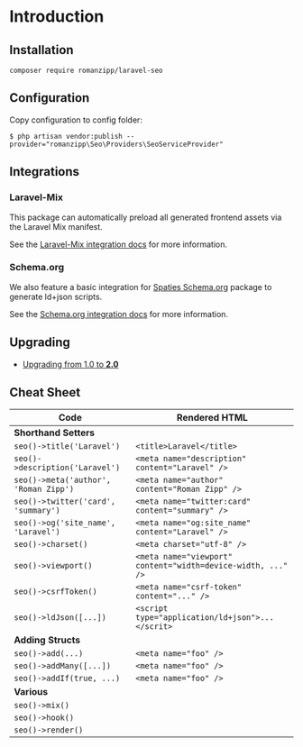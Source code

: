 # Introduction

## Installation

```
composer require romanzipp/laravel-seo
```

## Configuration

Copy configuration to config folder:

```
$ php artisan vendor:publish --provider="romanzipp\Seo\Providers\SeoServiceProvider"
```

## Integrations

### Laravel-Mix

This package can automatically preload all generated frontend assets via the Laravel Mix manifest.

See the [Laravel-Mix integration docs](/laravel-mix.html) for more information.

### Schema.org

We also feature a basic integration for [Spaties Schema.org](https://github.com/spatie/schema-org) package to generate ld+json scripts.

See the [Schema.org integration docs](/schema-org.html) for more information.

## Upgrading

- [Upgrading from 1.0 to **2.0**](https://github.com/romanzipp/Laravel-SEO/releases/tag/2.0.0)

## Cheat Sheet

| Code                                  | Rendered HTML                                                |
|---------------------------------------|--------------------------------------------------------------|
| **Shorthand Setters**                 |                                                              |
| `seo()->title('Laravel')`             | `<title>Laravel</title>`                                     |
| `seo()->description('Laravel')`       | `<meta name="description" content="Laravel" />`              |
| `seo()->meta('author', 'Roman Zipp')` | `<meta name="author" content="Roman Zipp" />`                |
| `seo()->twitter('card', 'summary')`   | `<meta name="twitter:card" content="summary" />`             |
| `seo()->og('site_name', 'Laravel')`   | `<meta name="og:site_name" content="Laravel" />`             |
| `seo()->charset()`                    | `<meta charset="utf-8" />`                                   |
| `seo()->viewport()`                   | `<meta name="viewport" content="width=device-width, ..." />` |
| `seo()->csrfToken()`                  | `<meta name="csrf-token" content="..." />`                   |
| `seo()->ldJson([...])`                | `<script type="application/ld+json">...</scrit>`             |
| **Adding Structs**                    |                                                              |
| `seo()->add(...)`                     | `<meta name="foo" />`                                        |
| `seo()->addMany([...])`               | `<meta name="foo" />`                                        |
| `seo()->addIf(true, ...)`             | `<meta name="foo" />`                                        |
| **Various**                           |                                                              |
| `seo()->mix()`                        |                                                              |
| `seo()->hook()`                       |                                                              |
| `seo()->render()`                     |                                                              |
